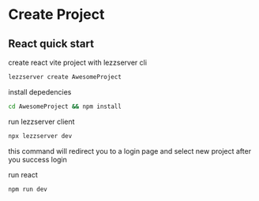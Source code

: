 # Create Project

## React quick start
create react vite project with lezzserver cli
```bash
lezzserver create AwesomeProject
```

install depedencies
```bash
cd AwesomeProject && npm install
```

run lezzserver client
```bash
npx lezzserver dev
````

this command will redirect you to a login page and select new project after you success login

run react
```bash
npm run dev
````

